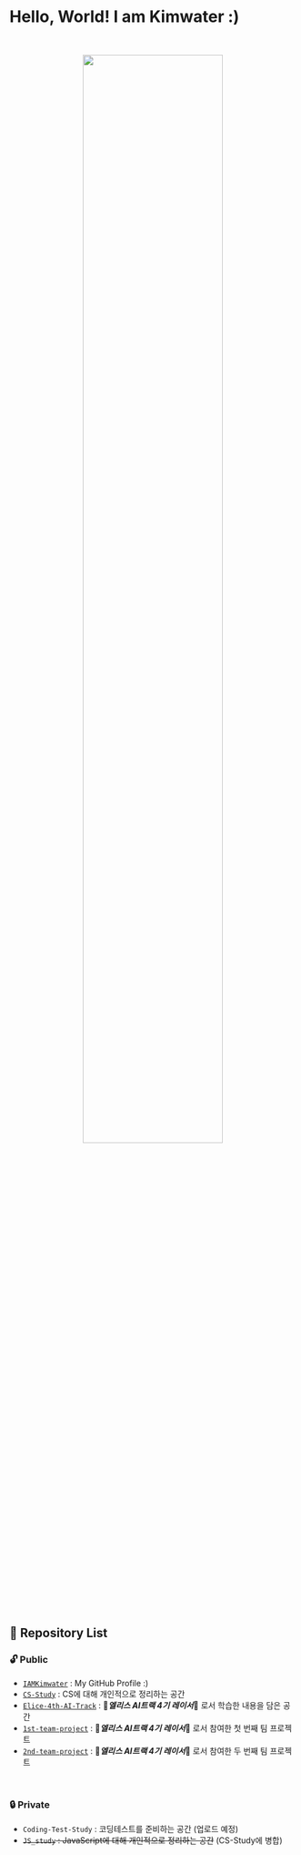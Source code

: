 # **Hello, World! I am Kimwater :)**
<br>

<p align="center">
	<img src="https://user-images.githubusercontent.com/97582839/177119073-08bcfb2f-ff3c-4fab-8d5b-428f810a296b.jpg" width="70%">
</p>

## 📌 **Repository List**

### 🔓 **Public**

- [`IAMKimwater`](https://github.com/iamkimwater/IAMKimwater.git) : My GitHub Profile :)
- [`CS-Study`](https://github.com/iamkimwater/CS-Study.git) : CS에 대해 개인적으로 정리하는 공간
- [`Elice-4th-AI-Track`](https://github.com/iamkimwater/Elice-AI-4th-Track.git) : 🐰***엘리스 AI트랙 4기 레이서***🏁 로서 학습한 내용을 담은 공간
- [`1st-team-project`](https://github.com/iamkimwater/1st-team-project.git) : 🐰***엘리스 AI트랙 4기 레이서***🏁 로서 참여한 첫 번째 팀 프로젝트
- [`2nd-team-project`](https://github.com/iamkimwater/2nd-team-project.git) : 🐰***엘리스 AI트랙 4기 레이서***🏁 로서 참여한 두 번째 팀 프로젝트

<br>

### 🔒 **Private**
- `Coding-Test-Study` : 코딩테스트를 준비하는 공간 (업로드 예정)
- ~~`JS_study` : JavaScript에 대해 개인적으로 정리하는 공간~~ (CS-Study에 병합)